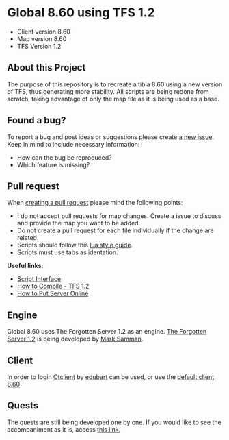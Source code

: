 # Global 8.60 using TFS 1.2

 * Client version 8.60
 * Map version 8.60
 * TFS Version 1.2

## About this Project
The purpose of this repository is to recreate a tibia 8.60 using a new version of TFS, thus generating more stability. All scripts are being redone from scratch, taking advantage of only the map file as it is being used as a base.

## Found a bug?
To report a bug and post ideas or suggestions please create [a new issue](https://github.com/nycholassousa/Global-8.6---TFS-1.2/issues). Keep in mind to include necessary information:
 * How can the bug be reproduced?
 * Which feature is missing?

## Pull request
When [creating a pull request](https://github.com/nycholassousa/Global-8.6---TFS-1.2/pulls) please mind the following points:
* I do not accept pull requests for map changes. Create a issue to discuss and provide the map you want to be added.
* Do not create a pull request for each file individually if the change are related.
* Scripts should follow this [lua style guide](https://github.com/Olivine-Labs/lua-style-guide).
* Scripts must use tabs as identation.

**Useful links:**
- [Script Interface](https://github.com/otland/forgottenserver/wiki/Script-Interface)
- [How to Compile - TFS 1.2](https://github.com/otland/forgottenserver/wiki/Compiling)
- [How to Put Server Online](https://otland.net/threads/video-tutorial-from-nothing-to-a-fully-working-ot-server-website-and-shop-system.166818/)

## Engine
Global 8.60 uses The Forgotten Server 1.2 as an engine. [The Forgotten Server 1.2](https://github.com/otland/forgottenserver) is being developed by [Mark Samman](https://github.com/marksamman).

## Client
In order to login  [Otclient](https://github.com/edubart/otclient) by [edubart](https://github.com/edubart) can be used, or use the [default client 8.60](http://clients.halfaway.net/windows.php?tibia=860)

## Quests
The quests are still being developed one by one. If you would like to see the accompaniment as it is, access [this link.](https://github.com/nycholassousa/Global-8.6---TFS-1.2/issues/3)
